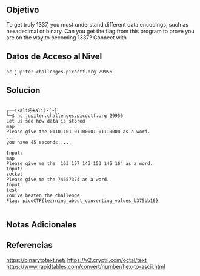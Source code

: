 ## Objetivo

To get truly 1337, you must understand different data encodings, such as hexadecimal or binary. Can you get the flag from this program to prove you are on the way to becoming 1337? Connect with

## Datos de Acceso al Nivel

`nc jupiter.challenges.picoctf.org 29956`.
## Solucion

```

┌──(kali㉿kali)-[~]
└─$ nc jupiter.challenges.picoctf.org 29956 
Let us see how data is stored
map
Please give the 01101101 01100001 01110000 as a word.
...
you have 45 seconds.....

Input:
map
Please give me the  163 157 143 153 145 164 as a word.
Input:
socket
Please give me the 74657374 as a word.
Input:
test
You've beaten the challenge
Flag: picoCTF{learning_about_converting_values_b375bb16}
       
```

## Notas Adicionales



## Referencias

https://binarytotext.net/
https://v2.cryptii.com/octal/text
https://www.rapidtables.com/convert/number/hex-to-ascii.html
